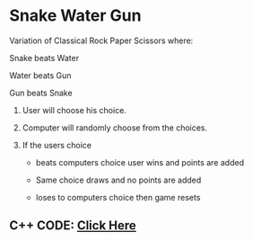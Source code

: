 # Snake Water Gun


Variation of Classical Rock Paper Scissors where:


  Snake beats Water

  
  Water beats Gun 

  
  Gun beats Snake



  1. User will choose his choice.
  2. Computer will randomly choose from the choices.
  3. If the users choice
     
        - beats computers choice user wins and points are added

        - Same choice draws and no points are added
          
        -  loses to computers choice then game resets


## C++ CODE: [Click Here](https://github.com/CodewithMukal/CPP-Projects/tree/main/Rock%20Paper%20Scissors)
